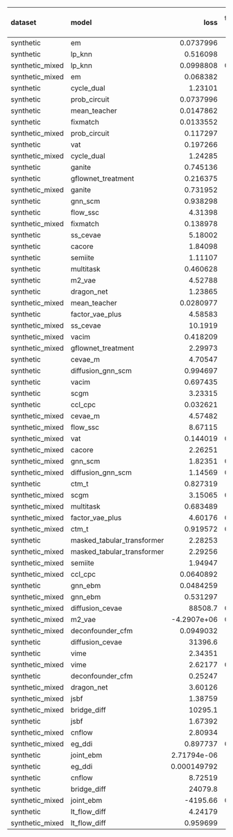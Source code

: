 | dataset         | model                      |            loss |   treatment accuracy |   outcome rmse |   outcome rmse labelled |   outcome rmse unlabelled |
|:----------------|:---------------------------|----------------:|---------------------:|---------------:|------------------------:|--------------------------:|
| synthetic       | em                         |     0.0737996   |             0        |    0           |             0           |               0           |
| synthetic       | lp_knn                     |     0.516098    |             0.7      |    0           |             0           |               0           |
| synthetic_mixed | lp_knn                     |     0.0998808   |             0.909091 |    0           |             0           |               0           |
| synthetic_mixed | em                         |     0.068382    |             0        |    0           |             0           |               0           |
| synthetic       | cycle_dual                 |     1.23101     |             1        |    0.0976325   |             0.0976325   |               0           |
| synthetic       | prob_circuit               |     0.0737996   |             1        |    0.0985023   |             0.0985023   |               0           |
| synthetic       | mean_teacher               |     0.0147862   |             1        |    0.101398    |             0.101398    |               0           |
| synthetic       | fixmatch                   |     0.0133552   |             1        |    0.111216    |             0.111216    |               0           |
| synthetic_mixed | prob_circuit               |     0.117297    |             1        |    0.111319    |             0.0767366   |               0.132294    |
| synthetic       | vat                        |     0.197266    |             1        |    0.114953    |             0.114953    |               0           |
| synthetic_mixed | cycle_dual                 |     1.24285     |             1        |    0.11709     |             0.135213    |               0.106656    |
| synthetic       | ganite                     |     0.745136    |             1        |    0.142616    |             0.142616    |               0           |
| synthetic       | gflownet_treatment         |     0.216375    |             0.3      |    0.175121    |             0.175121    |               0           |
| synthetic_mixed | ganite                     |     0.731952    |             1        |    0.196708    |             0.238554    |               0.136057    |
| synthetic       | gnn_scm                    |     0.938298    |             0.68     |    0.199342    |             0.199342    |               0           |
| synthetic       | flow_ssc                   |     4.31398     |             1        |    0.201637    |             0.201637    |               0           |
| synthetic_mixed | fixmatch                   |     0.138978    |             1        |    0.20409     |             0.0948128   |               0.259944    |
| synthetic       | ss_cevae                   |     5.18002     |             1        |    0.217031    |             0.217031    |               0           |
| synthetic       | cacore                     |     1.84098     |             1        |    0.217053    |             0.217053    |               0           |
| synthetic       | semiite                    |     1.11107     |             0.98     |    0.229382    |             0.229382    |               0           |
| synthetic       | multitask                  |     0.460628    |             1        |    0.239002    |             0.239002    |               0           |
| synthetic       | m2_vae                     |     4.52788     |             1        |    0.24228     |             0.24228     |               0           |
| synthetic       | dragon_net                 |     1.23865     |             0.82     |    0.25226     |             0.25226     |               0           |
| synthetic_mixed | mean_teacher               |     0.0280977   |             1        |    0.270608    |             0.0709525   |               0.344777    |
| synthetic       | factor_vae_plus            |     4.58583     |             0.6      |    0.287947    |             0.287947    |               0           |
| synthetic_mixed | ss_cevae                   |    10.1919      |             1        |    0.297401    |             0.283697    |               0.314135    |
| synthetic_mixed | vacim                      |     0.418209    |             1        |    0.390248    |             0.353865    |               0.372578    |
| synthetic_mixed | gflownet_treatment         |     2.29973     |             0.96     |    0.407112    |             0.225508    |               0.504867    |
| synthetic       | cevae_m                    |     4.70547     |             0.48     |    0.41109     |             0.41109     |               0           |
| synthetic       | diffusion_gnn_scm          |     0.994697    |             0.76     |    0.417828    |             0.417828    |               0           |
| synthetic       | vacim                      |     0.697435    |             0.16     |    0.463365    |             0.463365    |               0           |
| synthetic       | scgm                       |     3.23315     |             0.26     |    0.483884    |             0.483884    |               0           |
| synthetic       | ccl_cpc                    |     0.032621    |             1        |    0.561092    |             0.561092    |               0           |
| synthetic_mixed | cevae_m                    |     4.57482     |             1        |    0.562931    |             0.455666    |               0.661432    |
| synthetic_mixed | flow_ssc                   |     8.67115     |             1        |    0.651769    |             0.471774    |               0.725809    |
| synthetic_mixed | vat                        |     0.144019    |             0.966667 |    0.699779    |             0.134115    |               0.951995    |
| synthetic_mixed | cacore                     |     2.26251     |             1        |    0.841454    |             0.386618    |               1.07099     |
| synthetic_mixed | gnn_scm                    |     1.82351     |             0.933333 |    0.867285    |             0.667097    |               0.977973    |
| synthetic_mixed | diffusion_gnn_scm          |     1.14569     |             0.703333 |    0.911375    |             0.795615    |               0.990285    |
| synthetic       | ctm_t                      |     0.827319    |             0.84     |    0.986536    |             0.986536    |               0           |
| synthetic_mixed | scgm                       |     3.15065     |             0.843333 |    1.06939     |             0.640786    |               1.32849     |
| synthetic_mixed | multitask                  |     0.683489    |             1        |    1.07808     |             0.539571    |               1.35163     |
| synthetic_mixed | factor_vae_plus            |     4.60176     |             0.652381 |    1.08344     |             0.829356    |               1.26162     |
| synthetic_mixed | ctm_t                      |     0.919572    |             0.853333 |    1.2367      |             0.753825    |               1.49009     |
| synthetic       | masked_tabular_transformer |     2.28253     |             0.48     |    1.25881     |             1.25881     |               0           |
| synthetic_mixed | masked_tabular_transformer |     2.29256     |             0.7      |    1.26846     |             1.17796     |               1.33025     |
| synthetic_mixed | semiite                    |     1.94947     |             0.96     |    1.27079     |             0.665405    |               1.50622     |
| synthetic_mixed | ccl_cpc                    |     0.0640892   |             0.95     |    1.27711     |             0.717393    |               1.59909     |
| synthetic       | gnn_ebm                    |     0.0484259   |             1        |    1.29246     |             1.29246     |               0           |
| synthetic_mixed | gnn_ebm                    |     0.531297    |             0.81     |    1.34601     |             1.05809     |               1.54375     |
| synthetic_mixed | diffusion_cevae            | 88508.7         |             0.869524 |    1.39675     |             1.29433     |               1.48906     |
| synthetic_mixed | m2_vae                     |    -4.2907e+06  |             0.273333 |    1.41447     |             1.18746     |               1.60983     |
| synthetic_mixed | deconfounder_cfm           |     0.0949032   |             0.74     |    1.4495      |             1.17013     |               1.59814     |
| synthetic       | diffusion_cevae            | 31396.6         |             0.84     |    1.49011     |             1.49011     |               0           |
| synthetic       | vime                       |     2.34351     |             0.48     |    1.55005     |             1.55005     |               0           |
| synthetic_mixed | vime                       |     2.62177     |             0.704762 |    1.55915     |             1.30061     |               1.7588      |
| synthetic       | deconfounder_cfm           |     0.25247     |             0.48     |    1.64149     |             1.64149     |               0           |
| synthetic_mixed | dragon_net                 |     3.60126     |             0.79     |    1.73116     |             0.838125    |               2.14108     |
| synthetic_mixed | jsbf                       |     1.38759     |             0.72619  |    2.14642     |             1.82755     |               2.19976     |
| synthetic_mixed | bridge_diff                | 10295.1         |             1        |    2.22878     |             2.00423     |               2.06707     |
| synthetic       | jsbf                       |     1.67392     |             0.48     |    2.28926     |             2.28926     |               0           |
| synthetic_mixed | cnflow                     |     2.80934     |             0.75     |    5.59926     |             6.31619     |               5.00149     |
| synthetic_mixed | eg_ddi                     |     0.897737    |             0.893333 |    9.71966     |             8.79464     |              10.3456      |
| synthetic       | joint_ebm                  |     2.71794e-06 |             1        |   11.306       |            11.306       |               0           |
| synthetic       | eg_ddi                     |     0.000149792 |             1        |   20.2973      |            20.2973      |               0           |
| synthetic       | cnflow                     |     8.72519     |             0.52     |   22.9678      |            22.9678      |               0           |
| synthetic       | bridge_diff                | 24079.8         |             1        |   43.27        |            43.27        |               0           |
| synthetic_mixed | joint_ebm                  | -4195.66        |             0.764286 | 3207.15        |          3142.99        |            3270.47        |
| synthetic       | lt_flow_diff               |     4.24179     |             1        |    1.96398e+07 |             1.96398e+07 |               0           |
| synthetic_mixed | lt_flow_diff               |     0.959699    |             1        |    4.42877e+07 |             4.19155e+07 |               4.02731e+07 |
